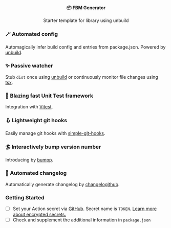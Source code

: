 <p align="center">
  <strong>📦 FBM Generator</strong><br><br>
  Starter template for library using unbuild<br>
</p>

### 🪄 Automated config

Automagically infer build config and entries from package.json. Powered by [unbuild](https://github.com/unjs/unbuild).

### ✨ Passive watcher

Stub `dist` once using [unbuild](https://github.com/unjs/unbuild) or continuously
monitor file changes using [tsx](https://github.com/esbuild-kit/tsx).

### 🚀 Blazing fast Unit Test framework

Integration with [Vitest](https://vitest.dev/).

### 🪝 Lightweight git hooks

Easily manage git hooks with [simple-git-hooks](https://github.com/toplenboren/simple-git-hooks).

### 🏄 Interactively bump version number

Introducing by [bumpp](https://github.com/antfu/bumpp).

### 🚗 Automated changelog

Automatically generate changelog by [changelogithub](https://github.com/antfu/changelogithub).

### Getting Started

- [ ] Set your Action secret via [GitHub](https://github.com/Bernankez/fbm-generator/settings/secrets/actions). Secret name is `TOKEN`. [Learn more about encrypted secrets.](https://docs.github.com/en/actions/security-guides/encrypted-secrets)
- [ ] Check and supplement the additional information in `package.json`
